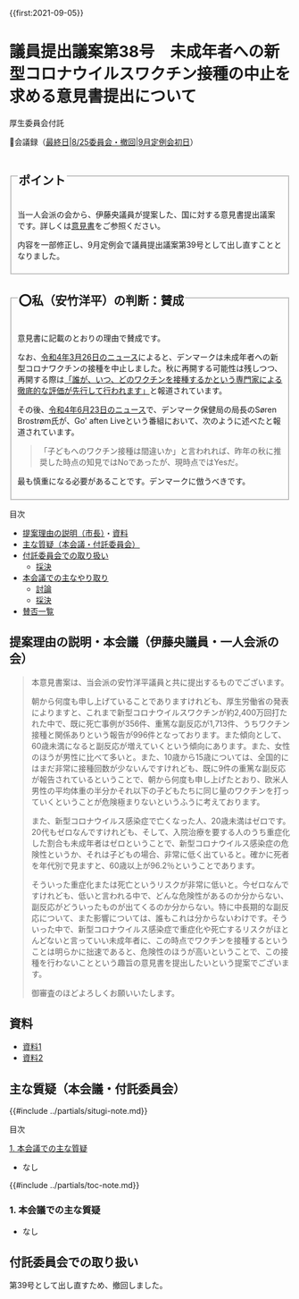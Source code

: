 {{first:2021-09-05}}

# 議員提出議案第38号　未成年者への新型コロナウイルスワクチン接種の中止を求める意見書提出について

<i class="fa fa-gavel" aria-hidden="true"></i> 厚生委員会付託

<p id="read-kaigiroku">📄会議録（<a href="https://ssp.kaigiroku.net/tenant/kodaira/SpMinuteView.html?council_id=1225&schedule_id=6&minute_id=133&is_search=true">最終日</a>|<a href="https://ssp.kaigiroku.net/tenant/kodaira/SpMinuteView.html?council_id=1239&schedule_id=2&minute_id=4&is_search=true">8/25委員会・撤回</a>|<a href="https://ssp.kaigiroku.net/tenant/kodaira/SpMinuteView.html?council_id=1240&schedule_id=2&minute_id=575&is_search=true">9月定例会初日</a>）</p>

<fieldset class="pnt">
  <legend><h2>ポイント</h2></legend>

当一人会派の会から、伊藤央議員が提案した、国に対する意見書提出議案です。詳しくは[意見書](./20210608_giin-gian-38-ikensyo.pdf)をご参照ください。

内容を一部修正し、9月定例会で議員提出議案第39号として出し直すこととなりました。

</fieldset>

<fieldset class="sanpi">
  <legend><h2>⭕️私（安竹洋平）の判断：賛成</h2></legend>

意見書に記載のとおりの理由で賛成です。

なお、[令和4年3月26日のニュース](https://www.cnbc.com/2022/04/28/denmark-the-first-country-to-halt-its-covid-vaccination-program.html?__source=sharebar|twitter&par=sharebar)によると、デンマークは未成年者への新型コロナワクチンの接種を中止しました。秋に再開する可能性は残しつつ、再開する際は[「誰が、いつ、どのワクチンを接種するかという専門家による徹底的な評価が先行して行われます」](https://www.telegraph.co.uk/world-news/2022/04/26/denmark-becomes-first-country-suspend-covid-vaccine-programme/)と報道されています。

その後、[令和4年6月23日のニュース](https://nyheder.tv2.dk/2022-06-23-mette-frederiksen-staar-ved-beslutning-om-at-vaccinere-boern?fbclid=IwAR2IU0ntCa9tO7lDp3KEBV9p1hjYrQZ2g1j1Z84CPqQGtS6QCw11o69fFUo)で、デンマーク保健局の局長のSøren Brostrøm氏が、Go' aften Liveという番組において、次のように述べたと報道されています。

> 「子どもへのワクチン接種は間違いか」と言われれば、昨年の秋に推奨した時点の知見ではNoであったが、現時点ではYesだ。

最も慎重になる必要があることです。デンマークに倣うべきです。

</fieldset>

<div class="toc">

目次

- [提案理由の説明（市長）](#提案理由の説明市長)・[資料](#資料)
- [主な質疑（本会議・付託委員会）](#主な質疑本会議付託委員会)
- [付託委員会での取り扱い](#付託委員会での取り扱い)
  - [採決](#採決)
- [本会議での主なやり取り](#本会議での主なやり取り)
  - [討論](#討論)
  - [採決](#採決-1)
- [賛否一覧](#賛否一覧)

</div>

## 提案理由の説明・本会議（伊藤央議員・一人会派の会）
> 本意見書案は、当会派の安竹洋平議員と共に提出するものでございます。
>
>朝から何度も申し上げていることでありますけれども、厚生労働省の発表によりますと、これまで新型コロナウイルスワクチンが約2,400万回打たれた中で、既に死亡事例が356件、重篤な副反応が1,713件、うちワクチン接種と関係ありという報告が996件となっております。また傾向として、60歳未満になると副反応が増えていくという傾向にあります。また、女性のほうが男性に比べて多いと。また、10歳から15歳については、全国的にはまだ非常に接種回数が少ないんですけれども、既に9件の重篤な副反応が報告されているということで、朝から何度も申し上げたとおり、欧米人男性の平均体重の半分かそれ以下の子どもたちに同じ量のワクチンを打っていくということが危険極まりないというふうに考えております。
>
>また、新型コロナウイルス感染症で亡くなった人、20歳未満はゼロです。20代もゼロなんですけれども、そして、入院治療を要する人のうち重症化した割合も未成年者はゼロということで、新型コロナウイルス感染症の危険性というか、それは子どもの場合、非常に低く出ていると。確かに死者を年代別で見ますと、60歳以上が96.2％ということであります。
>
>そういった重症化または死亡というリスクが非常に低いと。今ゼロなんですけれども、低いと言われる中で、どんな危険性があるのか分からない、副反応がどういったものが出てくるのか分からない。特に中長期的な副反応について、また影響については、誰もこれは分からないわけです。そういった中で、新型コロナウイルス感染症で重症化や死亡するリスクがほとんどないと言っていい未成年者に、この時点でワクチンを接種するということは明らかに拙速であると、危険性のほうが高いということで、この接種を行わないことという趣旨の意見書を提出したいという提案でございます。
>
>御審査のほどよろしくお願いいたします。


## 資料
- [資料1](https://ssp.kaigiroku.net/tenant/kodaira/SpMaterial.html?tenant_id=165&power_user=false&view_years=&council_id=1228&schedule_id=4&minute_id=1&is_search=true)
- [資料2](https://ssp.kaigiroku.net/tenant/kodaira/SpMaterial.html?tenant_id=165&power_user=false&view_years=&council_id=1228&schedule_id=9&minute_id=1&is_search=true)

<div class="ippan-situgi">

## 主な質疑（本会議・付託委員会）
{{#include ../partials/situgi-note.md}}


<div class="toc">

目次

[1. 本会議での主な質疑](#1-本会議での主な質疑)

- なし

{{#include ../partials/toc-note.md}}

</div>

### 1. 本会議での主な質疑
- なし


</div>

## 付託委員会での取り扱い

第39号として出し直すため、撤回しました。

